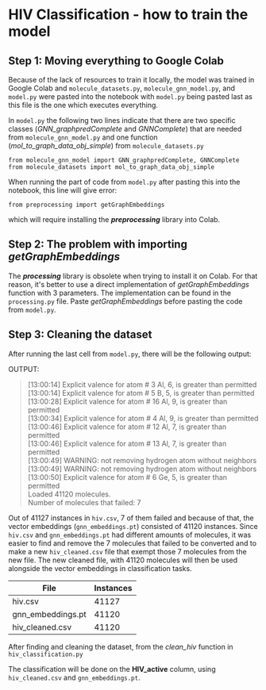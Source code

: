 # HIV Classification - how to train the model

## Step 1: Moving everything to Google Colab

Because of the lack of resources to train it locally, the model was trained in Google Colab and `molecule_datasets.py`, `molecule_gnn_model.py`, and `model.py` were pasted into the notebook with `model.py` being pasted last as this file is the one which executes everything. 

In `model.py` the following two lines indicate that there are two specific classes (*GNN_graphpredComplete* and *GNNComplete*) that are needed from `molecule_gnn_model.py` and one function (*mol_to_graph_data_obj_simple*) from `molecule_datasets.py`
```
from molecule_gnn_model import GNN_graphpredComplete, GNNComplete
from molecule_datasets import mol_to_graph_data_obj_simple
```

When running the part of code from `model.py` after pasting this into the notebook, this line will give error:
```
from preprocessing import getGraphEmbeddings
```
which will require installing the ***preprocessing*** library into Colab.

## Step 2: The problem with importing *getGraphEmbeddings*

The ***processing*** library is obsolete when trying to install it on Colab. For that reason, it's better to use a direct implementation of *getGraphEmbeddings* function with 3 parameters. The implementation can be found in the `processing.py` file. Paste *getGraphEmbeddings* before pasting the code from `model.py`.

## Step 3: Cleaning the dataset

After running the last cell from `model.py`, there will be the following output:

OUTPUT:

>[13:00:14] Explicit valence for atom # 3 Al, 6, is greater than permitted  
>[13:00:14] Explicit valence for atom # 5 B, 5, is greater than permitted  
>[13:00:28] Explicit valence for atom # 16 Al, 9, is greater than permitted  
>[13:00:34] Explicit valence for atom # 4 Al, 9, is greater than permitted  
>[13:00:46] Explicit valence for atom # 12 Al, 7, is greater than permitted  
>[13:00:46] Explicit valence for atom # 13 Al, 7, is greater than permitted  
>[13:00:49] WARNING: not removing hydrogen atom without neighbors  
>[13:00:49] WARNING: not removing hydrogen atom without neighbors  
>[13:00:50] Explicit valence for atom # 6 Ge, 5, is greater than permitted  
>Loaded 41120 molecules.  
>Number of molecules that failed: 7

Out of 41127 instances in `hiv.csv`, 7 of them failed and because of that, the vector embeddings (`gnn_embeddings.pt`) consisted of 41120 instances. Since `hiv.csv` and `gnn_embeddings.pt` had different amounts of molecules, it was easier to find and remove the 7 molecules that failed to be converted and to make a new `hiv_cleaned.csv` file that exempt those 7 molecules from the new file. The new cleaned file, with 41120 molecules will then be used alongside the vector embeddings in classification tasks.

| File              | Instances |
| ----------------- | ----------|
| hiv.csv           | 41127     |
| gnn_embeddings.pt | 41120     |
| hiv_cleaned.csv   | 41120     |

After finding and cleaning the dataset, from the *clean_hiv* function in `hiv_classification.py`

The classification will be done on the **HIV_active** column, using `hiv_cleaned.csv` and `gnn_embeddings.pt`.





